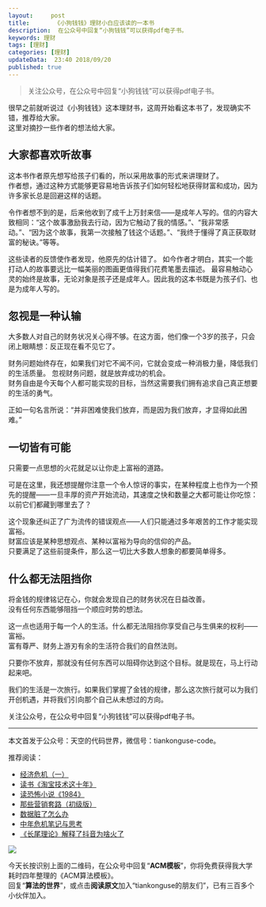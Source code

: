 ```yaml
---   
layout:     post  
title:       《小狗钱钱》理财小白应该读的一本书  
description:  在公众号中回复“小狗钱钱”可以获得pdf电子书。   
keywords: 理财 
tags: [理财]  
categories: [理财]  
updateData:  23:40 2018/09/20  
published: true   
---  
```




> 关注公众号，在公众号中回复“小狗钱钱”可以获得pdf电子书。   


很早之前就听说过《小狗钱钱》这本理财书，这周开始看这本书了，发现确实不错，推荐给大家。      
这里对摘抄一些作者的想法给大家。  




## 大家都喜欢听故事  


这本书作者原先想写给孩子们看的，所以采用故事的形式来讲理财了。    
作者想，通过这种方式能够更容易地告诉孩子们如何轻松地获得财富和成功，因为许多家长总是回避这样的话题。  


令作者想不到的是，后来他收到了成千上万封来信——是成年人写的。信的内容大致相同：“这个故事激励我去行动，因为它触动了我的情感。”、“我非常感动。”、“因为这个故事，我第一次接触了钱这个话题。”、“我终于懂得了真正获取财富的秘诀。”等等。   


这些读者的反馈使作者发现，他原先的估计错了。  如今作者才明白，其实一个能打动人的故事要远比一幅美丽的图画更值得我们花费笔墨去描述。  最容易触动心灵的始终是故事，无论对象是孩子还是成年人。因此我的这本书既是为孩子们、也是为成年人写的。  


## 忽视是一种认输

大多数人对自己的财务状况关心得不够。在这方面，他们像一个3岁的孩子，只会闭上眼睛想：反正现在看不见它了。  



财务问题始终存在，如果我们对它不闻不问，它就会变成一种消极力量，降低我们的生活质量。
忽视财务问题，就是放弃成功的机会。  
财务自由是今天每个人都可能实现的目标，当然这需要我们拥有追求自己真正想要的生活的勇气。  


正如一句名言所说：“并非困难使我们放弃，而是因为我们放弃，才显得如此困难。”  


## 一切皆有可能  


只需要一点思想的火花就足以让你走上富裕的道路。  


可是在这里，我还想提醒你注意一个令人惊讶的事实，在某种程度上也作为一个预先的提醒——一旦丰厚的资产开始流动，其速度之快和数量之大都可能让你吃惊：以前它们都藏到哪里去了？  


这个现象还纠正了广为流传的错误观点——人们只能通过多年艰苦的工作才能实现富裕。  
财富应该是某种思想观点、某种以富裕为导向的信仰的产品。  
只要满足了这些前提条件，那么这一切比大多数人想象的都要简单得多。  


## 什么都无法阻挡你

将金钱的规律铭记在心，你就会发现自己的财务状况在日益改善。  
没有任何东西能够阻挡一个顺应时势的想法。  


这一点也适用于每一个人的生活。什么都无法阻挡你享受自己与生俱来的权利——富裕。  
富有尊严、财务上游刃有余的生活符合我们的自然法则。  


只要你不放弃，那就没有任何东西可以阻碍你达到这个目标。就是现在，马上行动起来吧。  


我们的生活是一次旅行。如果我们掌握了金钱的规律，那么这次旅行就可以为我们开创机遇，并将我们引向那个自己从未想过的方向。  



关注公众号，在公众号中回复“小狗钱钱”可以获得pdf电子书。   

---


本文首发于公众号：天空的代码世界，微信号：tiankonguse-code。  


推荐阅读：  


* [经济危机（一）](https://mp.weixin.qq.com/s/hxO7oR8cLljSClYS-yE6pw)   
* [读书《淘宝技术这十年》](https://mp.weixin.qq.com/s/IeOQGh22U_1TPrf6sYYTkQ)  
* [读恐怖小说《1984》](https://mp.weixin.qq.com/s/q7HL5o_R5cqJc0b9Ll7EMw)    
* [那些营销套路（初级版）](https://mp.weixin.qq.com/s/xdvqZo9ll6kaL66Cdx)   
* [数据脏了怎么办](https://mp.weixin.qq.com/s/Blw4yxmIsE51dzzbNcfFbg)    
* [中年危机笔记与思考](https://mp.weixin.qq.com/s/dFzDtZS0JN6hhpc1DF-e_g)     
* [《长尾理论》解释了抖音为啥火了](https://mp.weixin.qq.com/s/sFWtMYj_WOKdgjolo7T56A)  



![](http://res.tiankonguse.com/images/tiankonguse-support.png)   


今天长按识别上面的二维码，在公众号中回复“**ACM模板**”，你将免费获得我大学耗时四年整理的《ACM算法模板》。  
回复“**算法的世界**”，或点击**阅读原文**加入“tiankonguse的朋友们”，已有三百多个小伙伴加入。  




